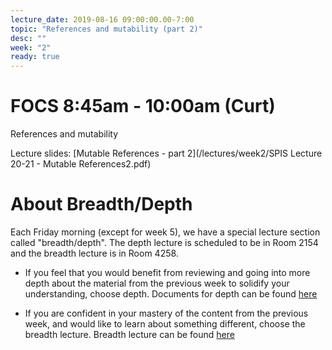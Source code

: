 ```yaml
---
lecture_date: 2019-08-16 09:00:00.00-7:00
topic: "References and mutability (part 2)"
desc: ""
week: "2"
ready: true
---
```


# FOCS 8:45am - 10:00am (Curt) 
References and mutability

Lecture slides: [Mutable References - part 2](/lectures/week2/SPIS Lecture 20-21 - Mutable References2.pdf)


# About Breadth/Depth

Each Friday morning (except for week 5), we have a special lecture
section called "breadth/depth".  The depth lecture is scheduled to be in Room 2154 and the breadth lecture is in Room 4258. 


* If you feel that you would benefit from reviewing and going into more
depth about the material from the previous week to solidify your
understanding, choose depth. Documents for depth can be found [here](/lectures/week2/depth/)

* If you are confident in your mastery of the content from the previous
week, and would like to learn about something different, choose the
breadth lecture. Breadth lecture can be found [here](/lectures/week2/breadth/)

